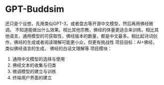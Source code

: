 # GPT-Buddsim
还只是个设想，先用类似GPT-3，或者盘古等开源中文模型，然后再用佛经微调。 不知道能做出什么效果。相比其他宗教，佛经的体量更适合来训练。相比其他语言，通用模型的可获取性，佛经版本的数量，都是中文最多。相比起诗词创作，佛经的生成或者阅读理解可能更小众，但更有挑战性
项目目标：AI+佛经， 类似佛经语言的生成， 佛经的白话文理解等
项目模块：
1. 通用中文模型的选择与使用
2. 佛经文本的收集与归类
3. 微调模型的建立与训练
4. 终端用户界面的建立
